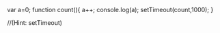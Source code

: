 
var a=0;
function count(){
a++;
console.log(a);
setTimeout(count,1000);
}






































































//(Hint: setTimeout)
